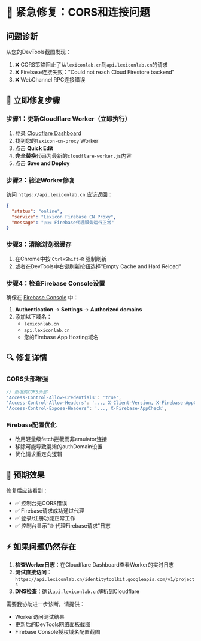 # 🚨 紧急修复：CORS和连接问题

## 问题诊断

从您的DevTools截图发现：
1. ❌ CORS策略阻止了从`lexiconlab.cn`到`api.lexiconlab.cn`的请求
2. ❌ Firebase连接失败："Could not reach Cloud Firestore backend"  
3. ❌ WebChannel RPC连接错误

## 🔧 立即修复步骤

### 步骤1：更新Cloudflare Worker（立即执行）

1. 登录 [Cloudflare Dashboard](https://dash.cloudflare.com/)
2. 找到您的`lexicon-cn-proxy` Worker
3. 点击 **Quick Edit**
4. **完全替换**代码为最新的`cloudflare-worker.js`内容
5. 点击 **Save and Deploy**

### 步骤2：验证Worker修复

访问 `https://api.lexiconlab.cn` 应该返回：
```json
{
  "status": "online",
  "service": "Lexicon Firebase CN Proxy",
  "message": "🇨🇳 Firebase代理服务运行正常"
}
```

### 步骤3：清除浏览器缓存

1. 在Chrome中按 `Ctrl+Shift+R` 强制刷新
2. 或者在DevTools中右键刷新按钮选择"Empty Cache and Hard Reload"

### 步骤4：检查Firebase Console设置

确保在 [Firebase Console](https://console.firebase.google.com/) 中：
1. **Authentication** → **Settings** → **Authorized domains**
2. 添加以下域名：
   - `lexiconlab.cn`
   - `api.lexiconlab.cn` 
   - 您的Firebase App Hosting域名

## 🔍 修复详情

### CORS头部增强
```javascript
// 新增的CORS头部
'Access-Control-Allow-Credentials': 'true',
'Access-Control-Allow-Headers': '..., X-Client-Version, X-Firebase-AppCheck',
'Access-Control-Expose-Headers': '..., X-Firebase-AppCheck',
```

### Firebase配置优化
- 改用轻量级fetch拦截而非emulator连接
- 移除可能导致混淆的authDomain设置
- 优化请求重定向逻辑

## 🚀 预期效果

修复后应该看到：
- ✅ 控制台无CORS错误
- ✅ Firebase请求成功通过代理
- ✅ 登录/注册功能正常工作
- ✅ 控制台显示"🌐 代理Firebase请求"日志

## ⚡ 如果问题仍然存在

1. **检查Worker日志**：在Cloudflare Dashboard查看Worker的实时日志
2. **测试直接访问**：`https://api.lexiconlab.cn/identitytoolkit.googleapis.com/v1/projects`
3. **DNS检查**：确认`api.lexiconlab.cn`解析到Cloudflare

需要我协助进一步诊断，请提供：
- Worker访问测试结果
- 更新后的DevTools网络面板截图
- Firebase Console授权域名配置截图 